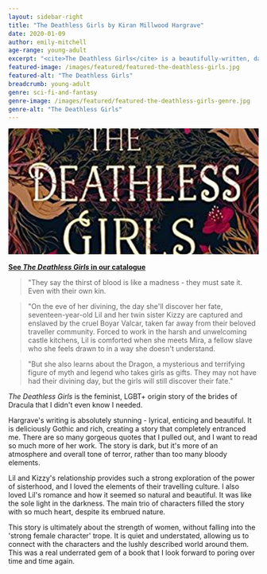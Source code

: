 ```yaml
---
layout: sidebar-right
title: "The Deathless Girls by Kiran Millwood Hargrave"
date: 2020-01-09
author: emily-mitchell
age-range: young-adult
excerpt: "<cite>The Deathless Girls</cite> is a beautifully-written, dark and entrancing story about three brides of Dracula."
featured-image: /images/featured/featured-the-deathless-girls.jpg
featured-alt: "The Deathless Girls"
breadcrumb: young-adult
genre: sci-fi-and-fantasy
genre-image: /images/featured/featured-the-deathless-girls-genre.jpg
genre-alt: "The Deathless Girls"
---
```


![The Deathless Girls](/images/featured/featured-the-deathless-girls.jpg)

**[See <cite>The Deathless Girls</cite> in our catalogue](https://suffolk.spydus.co.uk/cgi-bin/spydus.exe/ENQ/OPAC/BIBENQ?BRN=2706186)**

> "They say the thirst of blood is like a madness - they must sate it. Even with their own kin.

> "On the eve of her divining, the day she'll discover her fate, seventeen-year-old Lil and her twin sister Kizzy are captured and enslaved by the cruel Boyar Valcar, taken far away from their beloved traveller community. Forced to work in the harsh and unwelcoming castle kitchens, Lil is comforted when she meets Mira, a fellow slave who she feels drawn to in a way she doesn't understand.

> "But she also learns about the Dragon, a mysterious and terrifying figure of myth and legend who takes girls as gifts. They may not have had their divining day, but the girls will still discover their fate."

<cite>The Deathless Girls</cite> is the feminist, LGBT+ origin story of the brides of Dracula that I didn't even know I needed.

Hargrave's writing is absolutely stunning - lyrical, enticing and beautiful. It is deliciously Gothic and rich, creating a story that completely entranced me. There are so many gorgeous quotes that I pulled out, and I want to read so much more of her work. The story is dark, but it's more of an atmosphere and overall tone of terror, rather than too many bloody elements.

Lil and Kizzy's relationship provides such a strong exploration of the power of sisterhood, and I loved the elements of their travelling culture. I also loved Lil's romance and how it seemed so natural and beautiful. It was like the sole light in the darkness. The main trio of characters filled the story with so much heart, despite its embrued nature.

This story is ultimately about the strength of women, without falling into the 'strong female character' trope. It is quiet and understated, allowing us to connect with the characters and the lushly described world around them. This was a real underrated gem of a book that I look forward to poring over time and time again.
